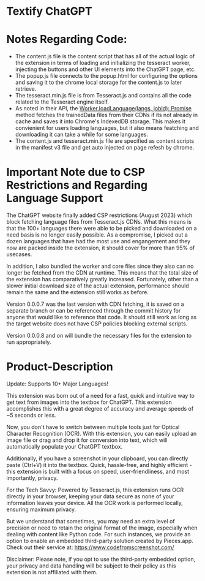 # Textify ChatGPT

# Notes Regarding Code: 
- The content.js file is the content script that has all of the actual logic of the extension in terms of loading and initializing the tesseract worker, injecting the buttons and other UI elements into the ChatGPT page, etc. 
- The popup.js file connects to the popup.html for configuring the options and saving it to the chrome local storage for the content.js to later retrieve. 
- The tesseract.min.js file is from Tesseract.js and contains all the code related to the Tesseract engine itself. 
- As noted in their API, the [Worker.loadLanguage(langs, jobId): Promise
]([url](https://github.com/naptha/tesseract.js/blob/master/docs/api.md#worker-load-language)) method fetches the trainedData files from their CDNs if its not already in cache and saves it into Chrome's IndexedDB storage. This makes it convienient for users loading languages, but it also means featching and downloading it can take a while for some languages. 
- The content.js and tesseract.min.js file are specified as content scripts in the manifest v3 file and get auto injected on page refesh by chrome. 

# Important Note due to CSP Restrictions and Regarding Language Support 
The ChatGPT website finally added CSP restrictions (August 2023) which block fetching language files from Tesseract.js CDNs. What this means is that the 100+ languages there were able to be picked and downloaded on a need basis is no longer easily possible. As a compromise, I picked out a dozen languages that have had the most use and engangement and they now are packed inside the extension, it should cover for more than 95% of usecases. 

In addition, I also bundled the worker and core files since they also can no longer be fetched from the CDN at runtime. This means that the total size of the extension has comparatively greatly increased. Fortunately, other than a slower initial download size of the actual extension, performance should remain the same and the extension still works as before. 

Version 0.0.0.7 was the last version with CDN fetching, it is saved on a separate branch or can be referenced through the commit history for anyone that would like to reference that code. It should still work as long as the target website does not have CSP policies blocking external scripts. 

Version 0.0.0.8 and on will bundle the necessary files for the extension to run appropriately. 


# Product-Description
Update: Supports 10+ Major Languages! 

This extension was born out of a need for a fast, quick and intuitive way to get text from images into the textbox for ChatGPT. This extension accomplishes this with a great degree of accuracy and average speeds of ~5 seconds or less. 

Now, you don't have to switch between multiple tools just for Optical Character Recognition (OCR). With this extension, you can easily upload an image file or drag and drop it for conversion into text, which will automatically populate your ChatGPT textbox. 

Additionally, if you have a screenshot in your clipboard, you can directly paste (Ctrl+V) it into the textbox. Quick, hassle-free, and highly efficient - this extension is built with a focus on speed, user-friendliness, and most importantly, privacy.

For the Tech Savvy:
Powered by Tesseract.js, this extension runs OCR directly in your browser, keeping your data secure as none of your information leaves your device. All the OCR work is performed locally, ensuring maximum privacy.

But we understand that sometimes, you may need an extra level of precision or need to retain the original format of the image, especially when dealing with content like Python code. For such instances, we provide an option to enable an embedded third-party solution created by Pieces.app. Check out their service at: https://www.codefromscreenshot.com/

Disclaimer: Please note, if you opt to use the third-party embedded option, your privacy and data handling will be subject to their policy as this extension is not affiliated with them.
